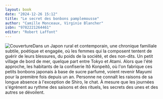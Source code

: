 ```yaml
---
layout: book
date: "2024-12-26 15:12"
title: "Le secret des bonbons pamplemousse"
author: "Camille Monceaux, Virginie Blancher"
isbn: "9782221264461"
editor: "Robert Laffont"
---
```

![Couverture](/img/9782221264461.jpeg)Dans un Japon rural et contemporain, une chronique familiale subtile, poétique et engagée, où les femmes qui la composent tentent de guérir de leurs blessures, du poids de la société, et des non-dits. 
Un petit village de bord de mer, quelque part entre Tokyo et Atami.
Alors que l'été approche, les habitants de la confiserie Itô Konpeitô, où l'on fabrique ces petits bonbons japonais à base de sucre parfumé, voient revenir Mayumi pour la première fois depuis un an.
Personne ne connaît les raisons de sa longue absence à l'exception de Shiro, le chat.
À mesure que les journées s'égrènent au rythme des saisons et des rituels, les secrets des unes et des autres se dévoilent.